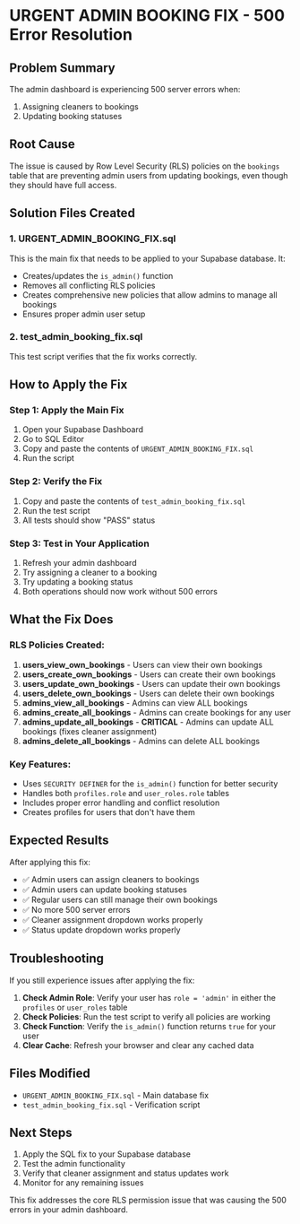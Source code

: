 # URGENT ADMIN BOOKING FIX - 500 Error Resolution

## Problem Summary
The admin dashboard is experiencing 500 server errors when:
1. Assigning cleaners to bookings
2. Updating booking statuses

## Root Cause
The issue is caused by Row Level Security (RLS) policies on the `bookings` table that are preventing admin users from updating bookings, even though they should have full access.

## Solution Files Created

### 1. URGENT_ADMIN_BOOKING_FIX.sql
This is the main fix that needs to be applied to your Supabase database. It:
- Creates/updates the `is_admin()` function
- Removes all conflicting RLS policies
- Creates comprehensive new policies that allow admins to manage all bookings
- Ensures proper admin user setup

### 2. test_admin_booking_fix.sql
This test script verifies that the fix works correctly.

## How to Apply the Fix

### Step 1: Apply the Main Fix
1. Open your Supabase Dashboard
2. Go to SQL Editor
3. Copy and paste the contents of `URGENT_ADMIN_BOOKING_FIX.sql`
4. Run the script

### Step 2: Verify the Fix
1. Copy and paste the contents of `test_admin_booking_fix.sql`
2. Run the test script
3. All tests should show "PASS" status

### Step 3: Test in Your Application
1. Refresh your admin dashboard
2. Try assigning a cleaner to a booking
3. Try updating a booking status
4. Both operations should now work without 500 errors

## What the Fix Does

### RLS Policies Created:
1. **users_view_own_bookings** - Users can view their own bookings
2. **users_create_own_bookings** - Users can create their own bookings  
3. **users_update_own_bookings** - Users can update their own bookings
4. **users_delete_own_bookings** - Users can delete their own bookings
5. **admins_view_all_bookings** - Admins can view ALL bookings
6. **admins_create_all_bookings** - Admins can create bookings for any user
7. **admins_update_all_bookings** - **CRITICAL** - Admins can update ALL bookings (fixes cleaner assignment)
8. **admins_delete_all_bookings** - Admins can delete ALL bookings

### Key Features:
- Uses `SECURITY DEFINER` for the `is_admin()` function for better security
- Handles both `profiles.role` and `user_roles.role` tables
- Includes proper error handling and conflict resolution
- Creates profiles for users that don't have them

## Expected Results
After applying this fix:
- ✅ Admin users can assign cleaners to bookings
- ✅ Admin users can update booking statuses  
- ✅ Regular users can still manage their own bookings
- ✅ No more 500 server errors
- ✅ Cleaner assignment dropdown works properly
- ✅ Status update dropdown works properly

## Troubleshooting
If you still experience issues after applying the fix:

1. **Check Admin Role**: Verify your user has `role = 'admin'` in either the `profiles` or `user_roles` table
2. **Check Policies**: Run the test script to verify all policies are working
3. **Check Function**: Verify the `is_admin()` function returns `true` for your user
4. **Clear Cache**: Refresh your browser and clear any cached data

## Files Modified
- `URGENT_ADMIN_BOOKING_FIX.sql` - Main database fix
- `test_admin_booking_fix.sql` - Verification script

## Next Steps
1. Apply the SQL fix to your Supabase database
2. Test the admin functionality
3. Verify that cleaner assignment and status updates work
4. Monitor for any remaining issues

This fix addresses the core RLS permission issue that was causing the 500 errors in your admin dashboard.
